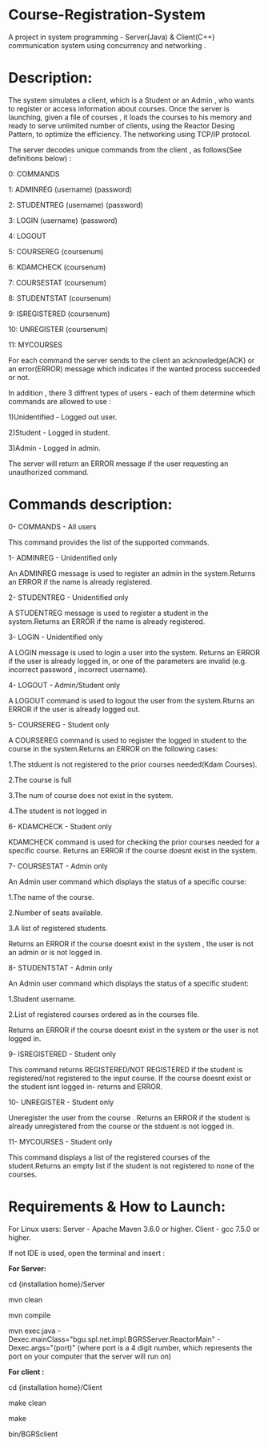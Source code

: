# Course-Registration-System
A project in system programming - Server(Java) &amp; Client(C++) communication system using concurrency and networking .

# Description:

The system simulates a client, which is a Student or an Admin , who wants to register or access information about courses.
Once the server is launching, given a file of courses , it loads the courses to his memory and ready to serve unlimited number of clients,
using the Reactor Desing Pattern, to optimize the efficiency.
The networking using TCP/IP protocol.

The server decodes unique commands from the client , as follows(See definitions below) : 

0: COMMANDS

1: ADMINREG (username) (password)

2: STUDENTREG (username) (password)

3: LOGIN (username) (password)

4: LOGOUT

5: COURSEREG (coursenum)

6: KDAMCHECK (coursenum)

7: COURSESTAT (coursenum)

8: STUDENTSTAT (coursenum)

9: ISREGISTERED (coursenum)

10: UNREGISTER (coursenum)

11: MYCOURSES

For each command the server sends to the client an acknowledge(ACK) or an error(ERROR) message which indicates if the wanted process succeeded or not. 

In addition , there 3 diffrent types of users - each of them determine which commands are allowed to use :

1)Unidentified - Logged out user.

2)Student - Logged in student.

3)Admin - Logged in admin.

The server will return an ERROR message if the user requesting an unauthorized command.



# Commands description:

0- COMMANDS - All users

This command provides the list of the supported commands.

1- ADMINREG - Unidentified only

An ADMINREG message is used to register an admin in the system.Returns an ERROR if the name is already registered.

2- STUDENTREG - Unidentified only

A STUDENTREG message is used to register a student in the system.Returns an ERROR if the name is already registered.

3- LOGIN - Unidentified only

A LOGIN message is used to login a user into the system. Returns an ERROR if the user is already logged in, or one of the parameters are invalid (e.g. incorrect password , incorrect username).

4- LOGOUT - Admin/Student only

A LOGOUT command is used to logout the user from the system.Rturns an ERROR if the user is already logged out.

5- COURSEREG - Student only

A COURSEREG command is used to register the logged in student to the <num of course> course in the system.Returns an ERROR on the following cases:
	
1.The stduent is not registered to the prior courses needed(Kdam Courses).
	
2.The course is full
	
3.The num of course does not exist in the system.
	
4.The student is not logged in
	

6- KDAMCHECK - Student only

KDAMCHECK command is used for checking the prior courses needed for a specific course. Returns an ERROR if the course doesnt exist in the system.


7- COURSESTAT - Admin only

An Admin user command which displays the status of a specific course: 
	
1.The name of the course.
	
2.Number of seats available.
	
3.A list of registered students.
	
	
Returns an ERROR if the course doesnt exist in the system , the user is not an admin or is not logged in.

	
8- STUDENTSTAT - Admin only
	

An Admin user command which displays the status of a specific student:
	
1.Student username.
	
2.List of registered courses ordered as in the courses file.
	
Returns an ERROR if the course doesnt exist in the system or the user is not logged in.
	
	

9- ISREGISTERED - Student only

This command returns REGISTERED/NOT REGISTERED if the student is registered/not registered to the input course. If the course doesnt exist or the student isnt logged in- returns and ERROR.

10- UNREGISTER - Student only

Uneregister the user from the course . Returns an ERROR if the student is already unregistered from the course or the stduent is not logged in.

11- MYCOURSES - Student only

This command displays a list of the registered courses of the student.Returns an empty list if the student is not registered to none of the courses.


# Requirements & How to Launch:
	
For Linux users: Server - Apache Maven 3.6.0 or higher. Client - gcc 7.5.0 or higher.

If not IDE is used, open the terminal and insert :

**For Server:**
	
cd {installation home}/Server
	
mvn clean
	
mvn compile
	
mvn exec:java -Dexec.mainClass="bgu.spl.net.impl.BGRSServer.ReactorMain" -Dexec.args="(port)" (where port is a 4 digit number, which represents the port on your computer that the server will run on)
	
**For client :** 
	
cd {installation home}/Client

make clean
	
make
	
bin/BGRSclient <server ip> <server port>
	
